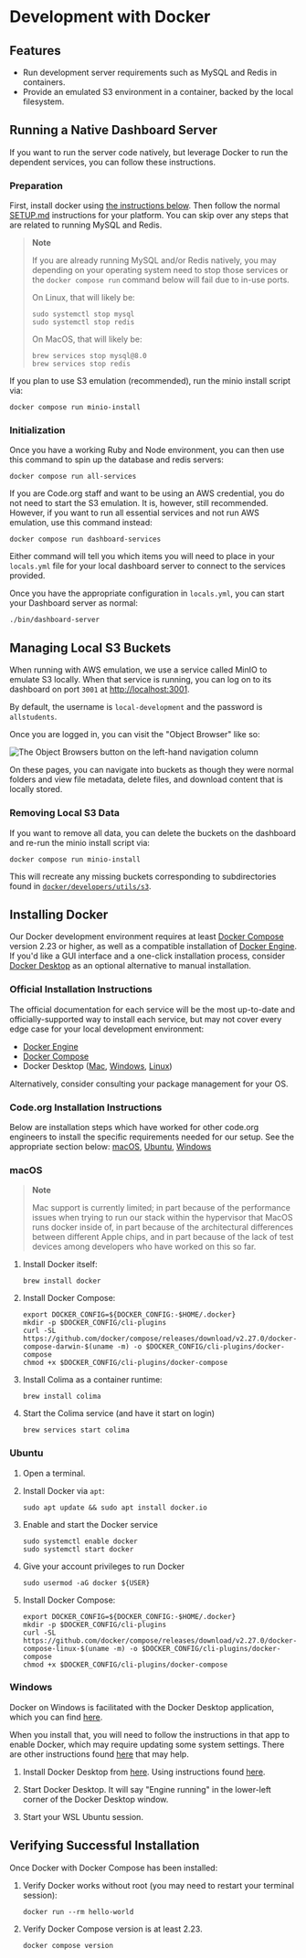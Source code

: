 # Development with Docker

## Features

* Run development server requirements such as MySQL and Redis in containers.
* Provide an emulated S3 environment in a container, backed by the local filesystem.

## Running a Native Dashboard Server

If you want to run the server code natively, but leverage Docker to run the dependent
services, you can follow these instructions.

### Preparation

First, install docker using [the instructions below](#installing-docker). Then follow the
normal [SETUP.md](../../SETUP.md) instructions for your platform. You can skip over any
steps that are related to running MySQL and Redis.

> **Note**
>
> If you are already running MySQL and/or Redis natively, you may depending on your
> operating system need to stop those services or the `docker compose run` command below
> will fail due to in-use ports.
>
> On Linux, that will likely be:
>
> ```shell
> sudo systemctl stop mysql
> sudo systemctl stop redis
> ```
>
> On MacOS, that will likely be:
>
> ```shell
> brew services stop mysql@8.0
> brew services stop redis
> ```

If you plan to use S3 emulation (recommended), run the minio install script via:

```shell
docker compose run minio-install
```

### Initialization

Once you have a working Ruby and Node environment, you can then use this command
to spin up the database and redis servers:

```shell
docker compose run all-services
```

If you are Code.org staff and want to be using an AWS credential, you do not need to start
the S3 emulation. It is, however, still recommended. However, if you want to run all
essential services and not run AWS emulation, use this command instead:

```shell
docker compose run dashboard-services
```

Either command will tell you which items you will need to place in your `locals.yml` file
for your local dashboard server to connect to the services provided.

Once you have the appropriate configuration in `locals.yml`, you can start your Dashboard
server as normal:

```shell
./bin/dashboard-server
```

## Managing Local S3 Buckets

When running with AWS emulation, we use a service called MinIO to emulate S3 locally.
When that service is running, you can log on to its dashboard on port `3001` at
[http://localhost:3001](http://localhost:3001).

By default, the username is `local-development` and the password is `allstudents`.

Once you are logged in, you can visit the "Object Browser" like so:

![The Object Browsers button on the left-hand navigation column](./minio.png)

On these pages, you can navigate into buckets as though they were normal folders and view
file metadata, delete files, and download content that is locally stored.

### Removing Local S3 Data

If you want to remove all data, you can delete the buckets on the dashboard and re-run the
minio install script via:

```shell
docker compose run minio-install
```

This will recreate any missing buckets corresponding to subdirectories found in
[`docker/developers/utils/s3`](docker/developers/utils/s3).

## Installing Docker

Our Docker development environment requires at least [Docker
Compose](https://docs.docker.com/compose/) version 2.23 or higher, as well as a compatible
installation of [Docker Engine](https://docs.docker.com/engine/). If you'd like a GUI
interface and a one-click installation process, consider [Docker
Desktop](https://docs.docker.com/desktop/) as an optional alternative to manual
installation.

### Official Installation Instructions

The official documentation for each service will be the most up-to-date and
officially-supported way to install each service, but may not cover every edge case for
your local development environment:

- [Docker Engine](https://docs.docker.com/engine/install/)
- [Docker Compose](https://docs.docker.com/compose/install/)
- Docker Desktop ([Mac](https://docs.docker.com/desktop/setup/install/mac-install/),
  [Windows](https://docs.docker.com/desktop/setup/install/windows-install/),
  [Linux](https://docs.docker.com/desktop/setup/install/linux/))

Alternatively, consider consulting your package management for your OS.

### Code.org Installation Instructions

Below are installation steps which have worked for other code.org engineers to install the
specific requirements needed for our setup. See the appropriate section below:
[macOS](#macos), [Ubuntu](#ubuntu), [Windows](#windows)

### macOS

> **Note**
>
> Mac support is currently limited; in part because of the performance issues when trying
> to run our stack within the hypervisor that MacOS runs docker inside of, in part because
> of the architectural differences between different Apple chips, and in part because of
> the lack of test devices among developers who have worked on this so far.

1. Install Docker itself:
   ```shell
   brew install docker
   ```

1. Install Docker Compose:
   ```shell
   export DOCKER_CONFIG=${DOCKER_CONFIG:-$HOME/.docker}
   mkdir -p $DOCKER_CONFIG/cli-plugins
   curl -SL https://github.com/docker/compose/releases/download/v2.27.0/docker-compose-darwin-$(uname -m) -o $DOCKER_CONFIG/cli-plugins/docker-compose
   chmod +x $DOCKER_CONFIG/cli-plugins/docker-compose
   ```

1. Install Colima as a container runtime:
   ```shell
   brew install colima
   ```

1. Start the Colima service (and have it start on login)
   ```shell
   brew services start colima
   ```

### Ubuntu

1. Open a terminal.

1. Install Docker via `apt`:
   ```shell
   sudo apt update && sudo apt install docker.io
   ```

1. Enable and start the Docker service
   ```shell
   sudo systemctl enable docker
   sudo systemctl start docker
   ```

1. Give your account privileges to run Docker
   ```shell
   sudo usermod -aG docker ${USER}
   ```

1. Install Docker Compose:
   ```shell
   export DOCKER_CONFIG=${DOCKER_CONFIG:-$HOME/.docker}
   mkdir -p $DOCKER_CONFIG/cli-plugins
   curl -SL https://github.com/docker/compose/releases/download/v2.27.0/docker-compose-linux-$(uname -m) -o $DOCKER_CONFIG/cli-plugins/docker-compose
   chmod +x $DOCKER_CONFIG/cli-plugins/docker-compose
   ```

### Windows

Docker on Windows is facilitated with the Docker Desktop application, which you can find
[here](https://www.docker.com/products/docker-desktop/).

When you install that, you will need to follow the instructions in that app to enable
Docker, which may require updating some system settings. There are other instructions
found [here](https://docs.docker.com/desktop/install/windows-install/) that may help.

1. Install Docker Desktop from [here](https://www.docker.com/products/docker-desktop/).
   Using instructions found
   [here](https://docs.docker.com/desktop/install/windows-install/).

1. Start Docker Desktop. It will say "Engine running" in the lower-left corner of the
   Docker Desktop window.

1. Start your WSL Ubuntu session.

## Verifying Successful Installation

Once Docker with Docker Compose has been installed:

1. Verify Docker works without root (you may need to restart your terminal session):
   ```shell
   docker run --rm hello-world
   ```

1. Verify Docker Compose version is at least 2.23.
   ```shell
   docker compose version
   ```

